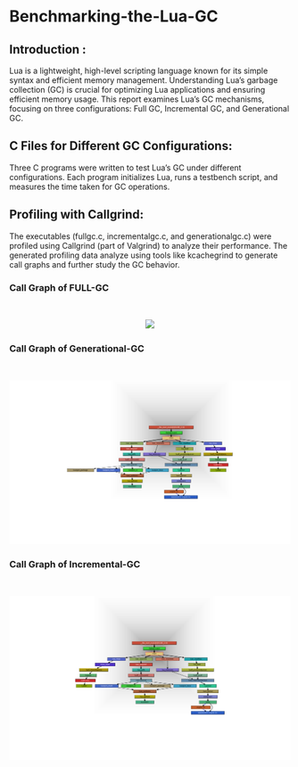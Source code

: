 # Benchmarking-the-Lua-GC
<h2>Introduction :</h2>
Lua is a lightweight, high-level scripting language known for its simple syntax and
efficient memory management. Understanding Lua’s garbage collection (GC) is crucial
for optimizing Lua applications and ensuring efficient memory usage. This report
examines Lua’s GC mechanisms, focusing on three configurations: Full GC,
Incremental GC, and Generational GC.
<h2>C Files for Different GC Configurations:</h2>
Three C programs were written to test Lua’s GC under different configurations. Each
program initializes Lua, runs a testbench script, and measures the time taken for GC
operations.
<h2>Profiling with Callgrind:</h2>
The executables (fullgc.c, incrementalgc.c, and generationalgc.c) were profiled using
Callgrind (part of Valgrind) to analyze their performance. The generated profiling data
analyze using tools like kcachegrind to generate call graphs and further study the GC
behavior.

</p>
<h3> Call Graph of FULL-GC </h3>
<br>
<p align="center">
<img src = "https://github.com/Arupsau/CCTV-surveillance-for-traffic-dense-environments/blob/main/Images/YOLO.jpg](https://github.com/Arupsau/Benchmarking-the-Lua-GC/blob/main/Images/fullgc_compact.png">
</p>
</p>
<h3> Call Graph of Generational-GC </h3>
<br>
<p align="center">
<img src = "https://github.com/Arupsau/Benchmarking-the-Lua-GC/blob/main/Images/generationalgc_compact.png">
</p>
</p>
<h3> Call Graph of Incremental-GC </h3>
<br>
<p align="center">
<img src = "https://github.com/Arupsau/Benchmarking-the-Lua-GC/blob/main/Images/incrementalgc_compact.png">
</p>
